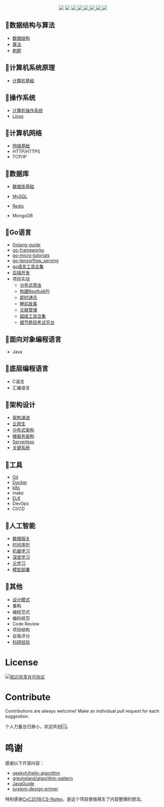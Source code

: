 <div align="center">
<img border="0" src="https://camo.githubusercontent.com/54fdbe8888c0a75717d7939b42f3d744b77483b0/687474703a2f2f6a617977636a6c6f76652e6769746875622e696f2f73622f69636f2f617765736f6d652e737667" />
<img border="0" src="https://camo.githubusercontent.com/1ef04f27611ff643eb57eb87cc0f1204d7a6a14d/68747470733a2f2f696d672e736869656c64732e696f2f7374617469632f76313f6c6162656c3d254630253946253843253946266d6573736167653d496625323055736566756c267374796c653d7374796c653d666c617426636f6c6f723d424334453939" />
<a href="https://github.com/SuperSupeng">     <img border="0" src="https://camo.githubusercontent.com/41e8e16b771d56dd768f7055354613254961d169/687474703a2f2f6a617977636a6c6f76652e6769746875622e696f2f73622f6769746875622f677265656e2d666f6c6c6f772e737667" /> </a> 
<a href="https://github.com/Knowledge-Precipitation-Tribe/Urban-computing-papers/issues">     <img border="0" src="https://img.shields.io/github/issues/Knowledge-Precipitation-Tribe/CS-Notes" /> </a>
<a href="https://github.com/Knowledge-Precipitation-Tribe/Urban-computing-papers/network/members">     <img border="0" src="https://img.shields.io/github/forks/Knowledge-Precipitation-Tribe/CS-Notes" /> </a>
<a href="https://github.com/Knowledge-Precipitation-Tribe/Urban-computing-papers/stargazers">     <img border="0" src="https://img.shields.io/github/stars/Knowledge-Precipitation-Tribe/CS-Notes" /> </a>
<a href="https://creativecommons.org/licenses/by-nc-sa/4.0/">     <img border="0" src="https://img.shields.io/badge/LICENSE-CC%20BY--NC--SA%204.0-green" /> </a>
<a href="https://github.com/Knowledge-Precipitation-Tribe/Urban-computing-papers/blob/master/wechat.md">     <img border="0" src="https://camo.githubusercontent.com/013c283843363c72b1463af208803bfbd5746292/687474703a2f2f6a617977636a6c6f76652e6769746875622e696f2f73622f69636f2f7765636861742e737667" /> </a>
</div>


## 🍇数据结构与算法

- [数据结构](https://docs.data-structures.knowledge-precipitation.site/)
- [算法](https://docs.data-structures.knowledge-precipitation.site/pai-xu/ji-ben-gai-nian)
- [刷题](https://github.com/golang-collection/LetCode)

## 🍎计算机系统原理

- [计算机基础](./computer-based/README.md)

## 🍈操作系统

- [计算机操作系统](./operating-system/README.md)
- [Linux](https://docs.linux.knowledge-precipitation.site/)

## 🍉计算机网络

- [网络基础](./computer-network/README.md)
- HTTP/HTTPS
- TCP/IP

## 🍊数据库

- [数据库基础](./database-basic/README.md)

- [MySQL](https://docs.mysql.knowledge-precipitation.site/)
- [Redis](https://docs.redis.knowledge-precipitation.site/)
- MongoDB

## 🍋Go语言

- [Golang-guide](https://docs.golangguide.knowledge-precipitation.site/)
- [go-frameworks](https://docs.golangguide.knowledge-precipitation.site/chang-yong-kuang-jia/gorm-mysql)
- [go-micro-tutorials](https://github.com/golang-collection/go-micro-tutorials)
- [go-tensorflow_serving](https://github.com/golang-collection/Go-tensorflow_serving)
- [go语言工具合集](https://github.com/golang-collection)
- [后端开发]()
- 项目实战
  - [分布式爬虫](https://github.com/golang-collection/go-crawler-distributed)
  - [构建RestfulAPI](https://github.com/golang-collection/Go-RestfulAPI)
  - [即时通讯](https://github.com/A-chat/A-chat-backend)
  - [睡前故事](https://github.com/BestBedTimeStory/BedtimeStory-backend)
  - [文献管理](https://github.com/easy2managePaper/easy2managePaper-v1)
  - [超级工具合集](https://github.com/superToolsCollection)
  - [细节题目考试平台](https://github.com/golang-collection/Go-details)

## 🍑面向对象编程语言

- Java

## 🍒底层编程语言

- C语言
- 汇编语言

## 🍌架构设计

- [架构演进](https://docs.distributed.knowledge-precipitation.site/jia-gou-she-ji/untitled)
- [云原生](https://docs.distributed.knowledge-precipitation.site/yun-yuan-sheng)
- [分布式架构](https://docs.distributed.knowledge-precipitation.site/jia-gou-she-ji/gao-ke-yong-she-ji)
- [微服务架构](https://docs.distributed.knowledge-precipitation.site/wei-fu-wu/wei-fu-wu-jia-gou)
- [Serverless](https://docs.distributed.knowledge-precipitation.site/serverless-1/serverless)
- [关键系统](https://docs.distributed.knowledge-precipitation.site/guan-jian-xi-tong/zhu-ce-zhong-xin)

## 🍍工具

- [Git](https://github.com/SuperSupeng/github-collaboration-tutorials)
- [Docker](https://docs.docker.knowledge-precipitation.site/)
- [k8s](https://docs.docker.knowledge-precipitation.site/k8s/kubernetes)
- make
- [ELK](https://docs.elk.knowledge-precipitation.site/)
- DevOps
- CI/CD

## 🍓人工智能

- [数据相关](https://docs.feature-engineering.knowledge-precipitation.site/)
- [时间序列](https://docs.tsa.knowledge-precipitation.site/)
- [机器学习](https://docs.ml.knowledge-precipitation.site/)
- [深度学习](https://docs.dl.knowledge-precipitation.site/)
- [元学习](https://github.com/Knowledge-Precipitation-Tribe/Fruits-book/tree/master/%E5%85%83%E5%AD%A6%E4%B9%A0)
- [模型部署](https://docs.model-deployment.knowledge-precipitation.site/)

## 🥑其他

- [设计模式](https://docs.design-patterns.knowledge-precipitation.site/)
- 重构
- 编程范式
- 编码规范
- Code Review
- 项目结构
- 自我评分
- [科研经验]()



# License

<a rel="license" href="http://creativecommons.org/licenses/by-nc-sa/4.0/"><img alt="知识共享许可协议" style="border-width:0" src="https://i.creativecommons.org/l/by-nc-sa/4.0/88x31.png" /></a>

# Contribute

Contributions are always welcome! Make an individual pull request for each suggestion.

个人力量总归渺小，欢迎共创🆒。

# 鸣谢

感谢以下开源内容：

- [geekxh/hello-algorithm](https://github.com/geekxh/hello-algorithm)
- [greyireland/algorithm-pattern](https://github.com/greyireland/algorithm-pattern)
- [JavaGuide](https://github.com/Snailclimb/JavaGuide)
- [system-design-primer](https://github.com/donnemartin/system-design-primer)

特别感谢[CyC2018/CS-Notes](https://github.com/CyC2018/CS-Notes)，是这个项目使我萌生了内容整理的想法。